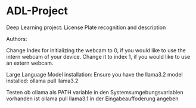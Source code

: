 # ADL-Project
Deep Learning project: License Plate recognition and description

Authors:


Change Index for initializing the webcam to 0, if you would like to use the intern webcam of your device. Change it to index 1, if you would like to use an extern webcam.

Large Language Model installation:
Ensure you have the llama3.2 model installed:
ollama pull llama3.2

Testen ob ollama als PATH variable in den Systemsumgebungsvariablen vorhanden ist
ollama pull llama3.1 in der Eingabeauffoderung angeben